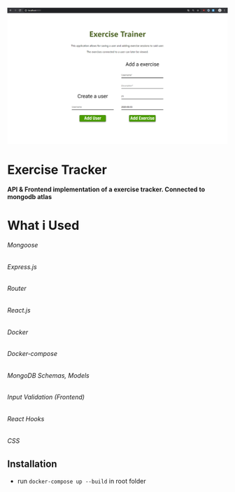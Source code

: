 ![Exercise Trainer Webpage](/images/exercisetraner.png)
# Exercise Tracker
#### API & Frontend implementation of a exercise tracker. Connected to mongodb atlas
# What i Used
###### Mongoose
###### Express.js
###### Router
###### React.js
###### Docker
###### Docker-compose
###### MongoDB Schemas, Models
###### Input Validation (Frontend)
###### React Hooks
###### CSS

## Installation

- run `docker-compose up --build` in root folder
